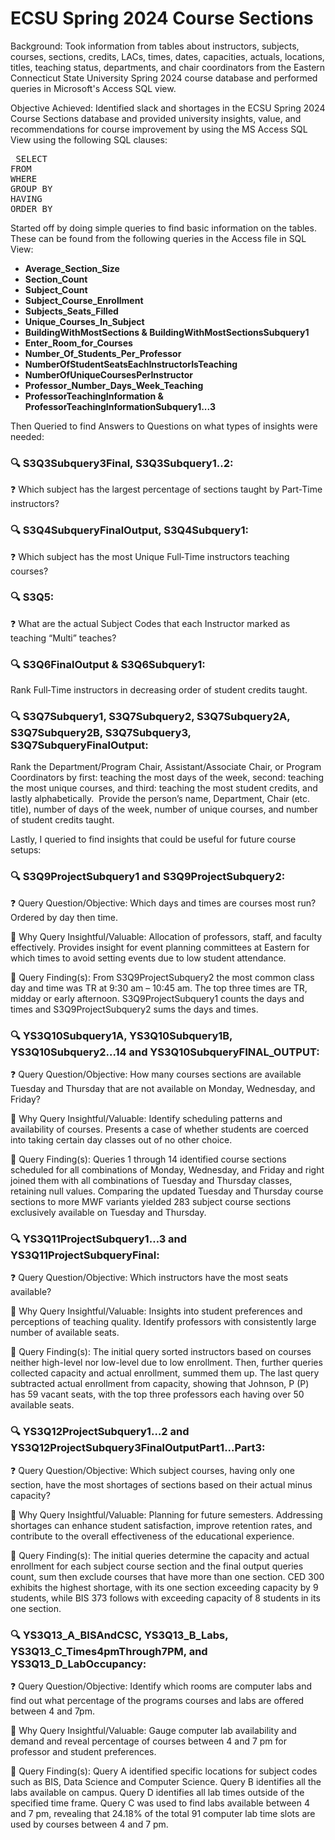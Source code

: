 # ECSU Spring 2024 Course Sections

Background: Took information from tables about instructors, subjects, courses, sections, credits, LACs, times, dates, capacities, actuals, locations, titles, teaching status, departments, and chair coordinators from the Eastern Connecticut State University Spring 2024 course database and performed queries in Microsoft's Access SQL view. 

Objective Achieved: Identified slack and shortages in the ECSU Spring 2024 Course Sections database and provided university insights, value, and recommendations for course improvement by using the MS Access SQL View using the following SQL clauses: 

<pre> SELECT 
FROM 
WHERE 
GROUP BY 
HAVING 
ORDER BY 
</pre>

Started off by doing simple queries to find basic information on the tables. These can be found from the following queries in the Access file in SQL View:

- **Average_Section_Size**  
- **Section_Count**  
- **Subject_Count**  
- **Subject_Course_Enrollment**  
- **Subjects_Seats_Filled**  
- **Unique_Courses_In_Subject**  
- **BuildingWithMostSections & BuildingWithMostSectionsSubquery1**  
- **Enter_Room_for_Courses**  
- **Number_Of_Students_Per_Professor**  
- **NumberOfStudentSeatsEachInstructorIsTeaching**  
- **NumberOfUniqueCoursesPerInstructor**  
- **Professor_Number_Days_Week_Teaching**  
- **ProfessorTeachingInformation & ProfessorTeachingInformationSubquery1...3** 


Then Queried to find Answers to Questions on what types of insights were needed: 

### 🔍 S3Q3Subquery3Final, S3Q3Subquery1..2: 
❓ Which subject has the largest percentage of sections taught by Part-Time instructors?

### 🔍 S3Q4SubqueryFinalOutput, S3Q4Subquery1: 
❓ Which subject has the most Unique Full‐Time instructors teaching courses?

### 🔍 S3Q5: 
❓ What are the actual Subject Codes that each Instructor marked as teaching “Multi” teaches?

### 🔍 S3Q6FinalOutput & S3Q6Subquery1: 
Rank Full‐Time instructors in decreasing order of student credits taught.

### 🔍 S3Q7Subquery1, S3Q7Subquery2, S3Q7Subquery2A, S3Q7Subquery2B, S3Q7Subquery3, S3Q7SubqueryFinalOutput: 
Rank the Department/Program Chair, Assistant/Associate Chair, or
Program Coordinators by first: teaching the most days of the week, second:
teaching the most unique courses, and third: teaching the most student credits,
and lastly alphabetically.  Provide the person’s name, Department, Chair (etc.
title), number of days of the week, number of unique courses, and number of
student credits taught.



Lastly, I queried to find insights that could be useful for future course setups: 

### 🔍 S3Q9ProjectSubquery1 and S3Q9ProjectSubquery2:

❓ Query Question/Objective: Which days and times are courses most run? Ordered by day then 
time. 

🧠 Why Query Insightful/Valuable: Allocation of professors, staff, and faculty effectively. Provides 
insight for event planning committees at Eastern for which times to avoid setting events due to low 
student attendance. 

🔗 Query Finding(s): From S3Q9ProjectSubquery2 the most common class day and time was TR at 
9:30 am – 10:45 am. The top three times are TR, midday or early afternoon. S3Q9ProjectSubquery1
counts the days and times and S3Q9ProjectSubquery2 sums the days and times.


### 🔍 YS3Q10Subquery1A, YS3Q10Subquery1B, YS3Q10Subquery2…14 and YS3Q10SubqueryFINAL_OUTPUT: 

❓ Query Question/Objective: How many courses sections are available Tuesday and Thursday that 
are not available on Monday, Wednesday, and Friday? 

🧠 Why Query Insightful/Valuable: Identify scheduling patterns and availability of courses. Presents 
a case of whether students are coerced into taking certain day classes out of no other choice. 

🔗 Query Finding(s): Queries 1 through 14 identified course sections scheduled for all combinations of Monday, 
Wednesday, and Friday and right joined them with all combinations of Tuesday and Thursday classes, retaining null 
values. Comparing the updated Tuesday and Thursday course sections to more MWF variants 
yielded 283 subject course sections exclusively available on Tuesday and Thursday. 


### 🔍 YS3Q11ProjectSubquery1…3 and YS3Q11ProjectSubqueryFinal:

❓ Query Question/Objective: Which instructors have the most seats available? 

🧠 Why Query Insightful/Valuable: Insights into student preferences and perceptions of teaching 
quality. Identify professors with consistently large number of available seats. 

🔗 Query Finding(s): The initial query sorted instructors based on courses neither high-level nor low-level 
due to low enrollment. Then, further queries collected capacity and actual enrollment, 
summed them up. The last query subtracted actual enrollment from capacity, showing that 
Johnson, P (P) has 59 vacant seats, with the top three professors each having over 50 available 
seats.


### 🔍 YS3Q12ProjectSubquery1…2 and YS3Q12ProjectSubquery3FinalOutputPart1...Part3:

❓ Query Question/Objective: Which subject courses, having only one section, have the most 
shortages of sections based on their actual minus capacity?

🧠 Why Query Insightful/Valuable: Planning for future semesters. Addressing shortages can 
enhance student satisfaction, improve retention rates, and contribute to the overall effectiveness 
of the educational experience.

🔗 Query Finding(s): The initial queries determine the capacity and actual enrollment for each subject 
course section and the final output queries count, sum then exclude courses that have more than 
one section. CED 300 exhibits the highest shortage, with its one section exceeding capacity by 9
students, while BIS 373 follows with exceeding capacity of 8 students in its one section.


### 🔍 YS3Q13_A_BISAndCSC, YS3Q13_B_Labs, YS3Q13_C_Times4pmThrough7PM, and YS3Q13_D_LabOccupancy:

❓ Query Question/Objective: Identify which rooms are computer labs and find out what percentage 
of the programs courses and labs are offered between 4 and 7pm.

🧠 Why Query Insightful/Valuable: Gauge computer lab availability and demand and reveal 
percentage of courses between 4 and 7 pm for professor and student preferences.

🔗 Query Finding(s): Query A identified specific locations for subject codes such as BIS, Data Science
and Computer Science. Query B identifies all the labs available on campus. Query D identifies all 
lab times outside of the specified time frame. Query C was used to find labs available between 4 
and 7 pm, revealing that 24.18% of the total 91 computer lab time slots are used by courses 
between 4 and 7 pm.




